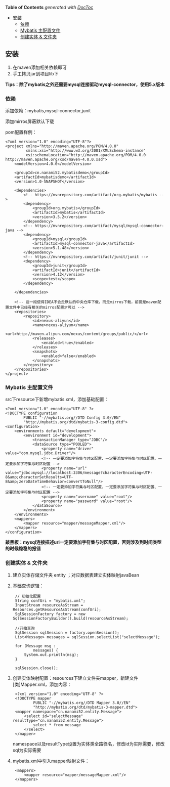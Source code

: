 <!-- START doctoc generated TOC please keep comment here to allow auto update -->
<!-- DON'T EDIT THIS SECTION, INSTEAD RE-RUN doctoc TO UPDATE -->
**Table of Contents**  *generated with [DocToc](https://github.com/thlorenz/doctoc)*

- [安装](#%E5%AE%89%E8%A3%85)
  - [依赖](#%E4%BE%9D%E8%B5%96)
  - [Mybatis 主配置文件](#mybatis-%E4%B8%BB%E9%85%8D%E7%BD%AE%E6%96%87%E4%BB%B6)
  - [创建实体 & 文件夹](#%E5%88%9B%E5%BB%BA%E5%AE%9E%E4%BD%93--%E6%96%87%E4%BB%B6%E5%A4%B9)

<!-- END doctoc generated TOC please keep comment here to allow auto update -->

## 安装

1. 在maven添加相关依赖即可
2. 手工拷贝jar到项目lib下

**Tips：除了mybatis之外还需要mysql连接驱动mysql-connector，使用5.x版本**

### 依赖

添加依赖：mybatis,mysql-connector,junit

添加mirros屏蔽默认下载

pom配置样例：

	<?xml version="1.0" encoding="UTF-8"?>
	<project xmlns="http://maven.apache.org/POM/4.0.0"
	         xmlns:xsi="http://www.w3.org/2001/XMLSchema-instance"
	         xsi:schemaLocation="http://maven.apache.org/POM/4.0.0 http://maven.apache.org/xsd/maven-4.0.0.xsd">
	    <modelVersion>4.0.0</modelVersion>
	
	    <groupId>cn.nanami52.mybatisdemo</groupId>
	    <artifactId>mybatisdemo</artifactId>
	    <version>1.0-SNAPSHOT</version>
	
	    <dependencies>
	        <!-- https://mvnrepository.com/artifact/org.mybatis/mybatis -->
	        <dependency>
	            <groupId>org.mybatis</groupId>
	            <artifactId>mybatis</artifactId>
	            <version>3.5.2</version>
	        </dependency>
	        <!-- https://mvnrepository.com/artifact/mysql/mysql-connector-java -->
	        <dependency>
	            <groupId>mysql</groupId>
	            <artifactId>mysql-connector-java</artifactId>
	            <version>5.1.48</version>
	        </dependency>
	        <!-- https://mvnrepository.com/artifact/junit/junit -->
	        <dependency>
	            <groupId>junit</groupId>
	            <artifactId>junit</artifactId>
	            <version>4.12</version>
	            <scope>test</scope>
	        </dependency>
	
	    </dependencies>
	
		<!-- 这一段使得IDEA不会走默认的中央仓库下载，而走mirros下载，前提是maven配置文件中已经有相关的mirros配置才可以 -->
	    <repositories>
	        <repository>
	            <id>nexus-aliyun</id>
	            <name>nexus-aliyun</name>
	            <url>http://maven.aliyun.com/nexus/content/groups/public/</url>
	            <releases>
	                <enabled>true</enabled>
	            </releases>
	            <snapshots>
	                <enabled>false</enabled>
	            </snapshots>
	        </repository>
	    </repositories>
	</project>

### Mybatis 主配置文件

src下resource下新增mybatis.xml，添加基础配置：

	<?xml version="1.0" encoding="UTF-8" ?>
	<!DOCTYPE configuration
	        PUBLIC "-//mybatis.org//DTD Config 3.0//EN"
	        "http://mybatis.org/dtd/mybatis-3-config.dtd">
	<configuration>
	    <environments default="development">
	        <environment id="development">
	            <transactionManager type="JDBC"/>
	            <dataSource type="POOLED">
	                <property name="driver" value="com.mysql.jdbc.Driver"/>
					<!-- 一定要添加字符集与时区配置、一定要添加字符集与时区配置、一定要添加字符集与时区配置 -->
	                <property name="url" value="jdbc:mysql://localhost:3306/message?characterEncoding=UTF-8&amp;characterSetResults=UTF-8&amp;zeroDateTimeBehavior=convertToNull"/>
					<!-- 一定要添加字符集与时区配置、一定要添加字符集与时区配置、一定要添加字符集与时区配置 -->	                
					<property name="username" value="root"/>
	                <property name="password" value="root"/>
	            </dataSource>
	        </environment>
	    </environments>
	    <mappers>
	        <mapper resource="mapper/messageMapper.xml"/>
	    </mappers>
	</configuration>

**敲黑板：mysql连接描述uri一定要添加字符集与时区配置，否则涉及到时间类型的时候稳稳的报错**

### 创建实体 & 文件夹

1. 建立实体存储文件夹 entity ；对应数据表建立实体映射javaBean
2. 基础查询逻辑：

		// 初始化配置
	    String confUri = "mybatis.xml";
	    InputStream resourceAsStream = Resources.getResourceAsStream(confUri);
	    SqlSessionFactory factory = new SqlSessionFactoryBuilder().build(resourceAsStream);
	
	    //开始查询
	    SqlSession sqlSession = factory.openSession();
	    List<Message> messages = sqlSession.selectList("selectMessage");
	
	    for (Message msg :
	            messages) {
	        System.out.println(msg);
	    }
	
	    sqlSession.close();

3. 创建实体映射配置：resources下建立文件夹mapper，新建文件 [类]Mapper.xml，添加内容：

		<?xml version="1.0" encoding="UTF-8" ?>
		<!DOCTYPE mapper
		        PUBLIC "-//mybatis.org//DTD Mapper 3.0//EN"
		        "http://mybatis.org/dtd/mybatis-3-mapper.dtd">
		<mapper namespace="cn.nanami52.entity.Message">
		    <select id="selectMessage" resultType="cn.nanami52.entity.Message">
		        select * from message
		    </select>
		</mapper>

	namespace以及resultType设置为实体类全路径名，修改id为实际需要，修改sql为实际需要

4. mybatis.xml中引入mapper映射文件：

		<mappers>
	        <mapper resource="mapper/messageMapper.xml"/>
	    </mappers>


